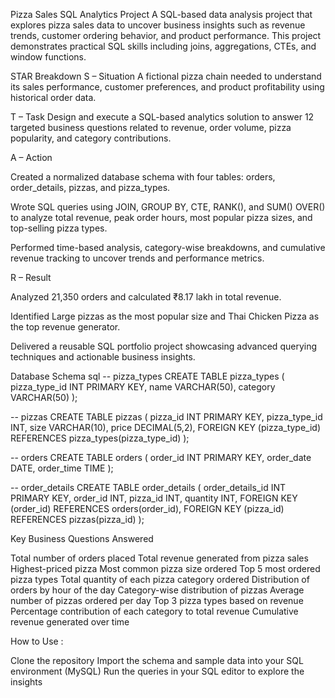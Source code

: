  Pizza Sales SQL Analytics Project
A SQL-based data analysis project that explores pizza sales data to uncover business insights such as revenue trends, customer ordering behavior, 
and product performance. This project demonstrates practical SQL skills including joins, aggregations, CTEs, and window functions.

  STAR Breakdown
S – Situation A fictional pizza chain needed to understand its sales performance, customer preferences, and product profitability using historical order data.

T – Task Design and execute a SQL-based analytics solution to answer 12 targeted business questions related to revenue, order volume, pizza popularity, and category contributions.

A – Action

Created a normalized database schema with four tables: orders, order_details, pizzas, and pizza_types.

Wrote SQL queries using JOIN, GROUP BY, CTE, RANK(), and SUM() OVER() to analyze total revenue, peak order hours, most popular pizza sizes, and top-selling pizza types.

Performed time-based analysis, category-wise breakdowns, and cumulative revenue tracking to uncover trends and performance metrics.

R – Result

Analyzed 21,350 orders and calculated ₹8.17 lakh in total revenue.

Identified Large pizzas as the most popular size and Thai Chicken Pizza as the top revenue generator.

Delivered a reusable SQL portfolio project showcasing advanced querying techniques and actionable business insights.


  Database Schema
sql
-- pizza_types
CREATE TABLE pizza_types (
  pizza_type_id INT PRIMARY KEY,
  name VARCHAR(50),
  category VARCHAR(50)
);

-- pizzas
CREATE TABLE pizzas (
  pizza_id INT PRIMARY KEY,
  pizza_type_id INT,
  size VARCHAR(10),
  price DECIMAL(5,2),
  FOREIGN KEY (pizza_type_id) REFERENCES pizza_types(pizza_type_id)
);

-- orders
CREATE TABLE orders (
  order_id INT PRIMARY KEY,
  order_date DATE,
  order_time TIME
);

-- order_details
CREATE TABLE order_details (
  order_details_id INT PRIMARY KEY,
  order_id INT,
  pizza_id INT,
  quantity INT,
  FOREIGN KEY (order_id) REFERENCES orders(order_id),
  FOREIGN KEY (pizza_id) REFERENCES pizzas(pizza_id)
);


Key Business Questions Answered

Total number of orders placed
Total revenue generated from pizza sales
Highest-priced pizza
Most common pizza size ordered
Top 5 most ordered pizza types
Total quantity of each pizza category ordered
Distribution of orders by hour of the day
Category-wise distribution of pizzas
Average number of pizzas ordered per day
Top 3 pizza types based on revenue
Percentage contribution of each category to total revenue
Cumulative revenue generated over time


How to Use :

Clone the repository
Import the schema and sample data into your SQL environment (MySQL)
Run the queries in your SQL editor to explore the insights
